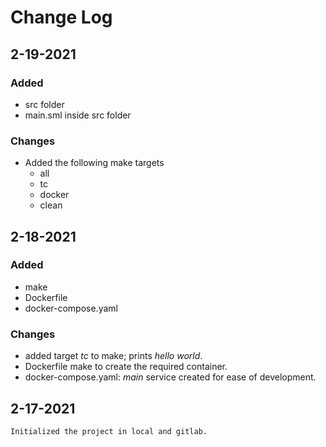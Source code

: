 # Change Log

## 2-19-2021

### Added
- src folder
- main.sml inside src folder

### Changes
- Added the following make targets
  - all
  - tc
  - docker
  - clean

## 2-18-2021
### Added
- make
- Dockerfile
- docker-compose.yaml
### Changes
- added target _tc_ to make; prints _hello world_.
- Dockerfile make to create the required container.
- docker-compose.yaml: _main_ service created for ease of development.
## 2-17-2021
    Initialized the project in local and gitlab.
